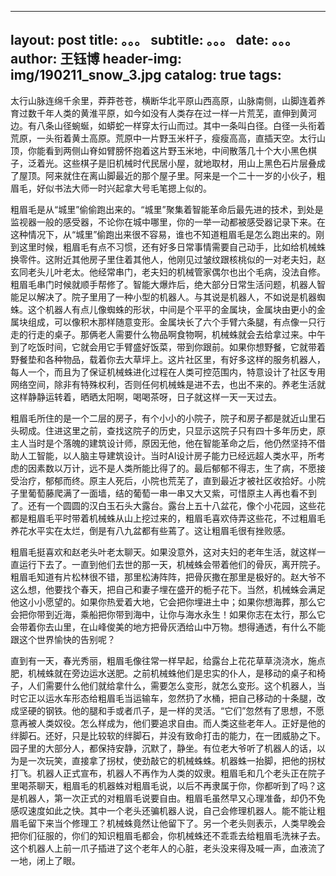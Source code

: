  --- 
 layout:     post 
 title:      。。。 
 subtitle:   。。。
 date:       。。。
 author:     王钰博 
 header-img: img/190211_snow_3.jpg 
 catalog: true 
 tags: 
 --- 
太行山脉连绵千余里，莽莽苍苍，横断华北平原山西高原，山脉南侧，山脚连着养育过数千年人类的黄淮平原，如今如没有人类存在过一样一片荒芜，直伸到黄河边。有八条山径蜿蜒，如蟒蛇一样穿太行山而过。其中一条叫白径。白径一头衔着荒原，一头衔着黄土高原。荒原中一片野玉米杆子，瘦瘦高高，直插天空。太行山顶，你能看到两侧山脊如臂膀怀抱着这片野玉米地，中间散落几十个大小黑色棋子，泛着光。这些棋子是旧机械时代民居小屋，就地取材，用山上黑色石片层叠成了屋顶。阿来就住在离山脚最近的那个屋子里。阿来是一个二十一岁的小伙子，粗眉毛，好似书法大师一时兴起拿大号毛笔摁上似的。

粗眉毛是从“城里”偷偷跑出来的。“城里”聚集着智能革命后最先进的技术，到处是监视器一般的感受器，不论你在城中哪里，你的一举一动都被感受器记录下来。在这种情况下，从“城里”偷跑出来很不容易，谁也不知道粗眉毛是怎么跑出来的。刚到这里时候，粗眉毛有点不习惯，还有好多日常事情需要自己动手，比如给机械蛛换零件。这附近其他房子里住着其他人，他刚见过皱纹跟核桃似的一对老夫妇，赵玄同老头儿叶老太。他经常串门，老夫妇的机械管家偶尔也出个毛病，没法自修。粗眉毛串门时候就顺手帮修了。智能大爆炸后，绝大部分日常生活问题，机器人智能足以解决了。院子里用了一种小型的机器人。与其说是机器人，不如说是机器蜘蛛。这个机器人有点儿像蜘蛛的形状，中间是个平平的金属块，金属块由更小的金属块组成，可以像积木那样随意变形。金属块长了六个手臂六条腿，有点像一只行走的行走的桌子。那俩老人需要什么物品啊食物啊，机械蛛就会去给拿过来。中午到了吃饭时间，它就会用它手臂盛好饭菜，带到你跟前。如果你想野餐，它就带着野餐垫和各种物品，载着你去大草坪上。这片社区里，有好多这样的服务机器人，每人一个，而且为了保证机械蛛进化过程在人类可控范围内，特意设计了社区专用网络空间，除非有特殊权利，否则任何机械蛛是进不去，也出不来的。养老生活就这样静静运转着，晒晒太阳啊，喝喝茶呀，日子就这样一天一天过去。

粗眉毛所住的是一个二层的房子，有个小小的小院子，院子和房子都是就近山里石头砌成。住进这里之前，查找这院子的历史，只显示这院子只有四十多年历史，原主人当时是个落魄的建筑设计师，原因无他，他在智能革命之后，他仍然坚持不借助人工智能，以人脑主导建筑设计。当时AI设计房子能力已经远超人类水平，所考虑的因素数以万计，远不是人类所能比得了的。最后郁郁不得志，生了病，不愿接受治疗，郁郁而终。原主人死后，小院也荒芜了，直到最近才被社区收拾好。小院子里葡萄藤爬满了一面墙，结的葡萄一串一串又大又紫，可惜原主人再也看不到了。还有一个圆圆的汉白玉石头大露台。露台上五十八盆花，像个小花园，这些花都是粗眉毛平时带着机械蛛从山上挖过来的，粗眉毛喜欢侍弄这些花，不过粗眉毛养花水平实在太烂，倒是有八九盆都有些蔫了。这让粗眉毛很有挫败感。


粗眉毛挺喜欢和赵老头叶老太聊天。如果没意外，这对夫妇的老年生活，就这样一直运行下去了。一直到他们去世的那一天，机械蛛会带着他们的骨灰，离开院子。粗眉毛知道有片松林很不错，那里松涛阵阵，把骨灰撒在那里是极好的。赵大爷不这么想，他要找个春天，把自己和妻子埋在盛开的栀子花下。当然，机械蛛会满足他这小小愿望的。如果你热爱着大地，它会把你埋进土中；如果你想海葬，那么它会把你带到近海，乘船把你带到海中，让你与海水永生！如果你志在太行，那么它会带着你去山里，在山峰俊美的地方把骨灰洒给山中万物。想得通透，有什么不能跟这个世界愉快的告别呢？

 
直到有一天，春光秀丽，粗眉毛像往常一样早起，给露台上花花草草浇浇水，施点肥，机械蛛就在旁边运水送肥。之前机械蛛他们是忠实的仆人，是移动的桌子和椅子，人们需要什么他们就给拿什么，需要怎么变形，就怎么变形。这个机器人，当时它正以运水车形态给粗眉毛当运输车，忽然扔了水桶，把自己移动的十条腿，改成坚硬的钢铁。他的腿和手或者爪子，是一样的灵活。“它们”忽然有了思想，不愿意再被人类奴役。怎么样成为，他们要追求自由。而人类这些老年人。正好是他的绊脚石。还好，只是比较软的绊脚石，并没有致命打击的能力，在一团威胁之下。园子里的大部分人，都保持安静，沉默了，静坐。有位老大爷听了机器人的话，以为是一次玩笑，直接拿了拐杖，使劲敲它的机械蛛蛛。机器蛛一抬脚，把他的拐杖打飞。机器人正式宣布，机器人不再作为人类的奴隶。粗眉毛和几个老头正在院子里喝茶聊天，粗眉毛的机器蛛对粗眉毛说，以后不再隶属于你，你都听到了吗？这是机器人，第一次正式的对粗眉毛说要自由。粗眉毛虽然早又心理准备，却仍不免感叹速度如此之快。其中一个老头还骗机器人说，自己会修理机器人。能不能让粗眉毛留下来当个修理工？机械蛛竟然让他留下了。另一个老头则表示，人类早晚会把你们征服的，你们的知识粗眉毛都会，你机械蛛还不乖乖去给粗眉毛洗袜子去。这个机器人上前一爪子插进了这个老年人的心脏，老头没来得及喊一声，血液流了一地，闭上了眼。





